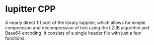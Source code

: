 # Iupitter CPP
A nearly direct 1:1 port of the library Iuppiter, which allows for simple compression and decompression of text using the LZJB algorithm and Base64 encoding. It consists of a single header file with just a few functions.